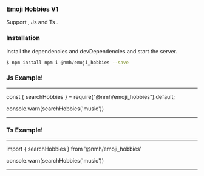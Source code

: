 ### Emoji Hobbies V1

Support , Js and Ts .

### Installation

Install the dependencies and devDependencies and start the server.

```sh
$ npm install npm i @nmh/emoji_hobbies --save
```

### Js Example!

---

const { searchHobbies } = require("@nmh/emoji_hobbies").default;

console.warn(searchHobbies('music'))

---

### Ts Example!

---

import { searchHobbies } from '@nmh/emoji_hobbies'

console.warn(searchHobbies('music'))

---
